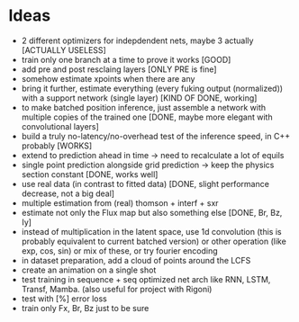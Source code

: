 # Ideas

- 2 different optimizers for indepdendent nets, maybe 3 actually [ACTUALLY USELESS]
- train only one branch at a time to prove it works [GOOD]
- add pre and post resclaing layers [ONLY PRE is fine]
- somehow estimate xpoints when there are any 
- bring it further, estimate everything (every fuking output (normalized)) with a support network
  (single layer) [KIND OF DONE, working]
- to make batched position inference, just assemble a network with multiple copies of the trained
  one [DONE, maybe more elegant with convolutional layers]
- build a truly no-latency/no-overhead test of the inference speed, in C++ probably [WORKS]
- extend to prediction ahead in time -> need to recalculate a lot of equils
- single point prediction alongside grid prediction -> keep the physics section constant [DONE,
  works well]
- use real data (in contrast to fitted data) [DONE, slight performance decrease, not a big deal]
- multiple estimation from (real) thomson + interf + sxr 
- estimate not only the Flux map but also something else [DONE, Br, Bz, Iy]
- instead of multiplication in the latent space, use 1d convolution (this is probably equivalent to
  current batched version) or other operation (like exp, cos, sin) or mix of these, or try fourier
  encoding
- in dataset preparation, add a cloud of points around the LCFS
- create an animation on a single shot
- test training in sequence + seq optimized net arch like RNN, LSTM, Transf, Mamba. (also useful for
  project with Rigoni)
- test with [%] error loss
- train only Fx, Br, Bz just to be sure